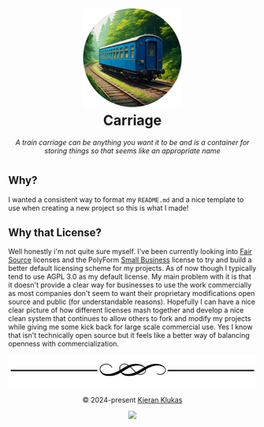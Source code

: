 <h1 align="center">
    <img src="https://raw.githubusercontent.com/taciturnaxolotl/carriage/master/.github/images/carriage.webp" width="200" alt="Logo"/><br/>
    <img src="https://raw.githubusercontent.com/taciturnaxolotl/carriage/master/.github/images/transparent.png" height="30" width="0px"/>
    <span>Carriage</span>
    <img src="https://raw.githubusercontent.com/taciturnaxolotl/carriage/master/.github/images/transparent.png" height="30" width="0px"/>
</h1>

<p align="center">
    <i>A train carriage can be anything you want it to be and is a container for storing things so that seems like an appropriate name</i>
</p>

#

## Why?

I wanted a consistent way to format my `README.md` and a nice template to use when creating a new project so this is what I made!

## Why that License?

Well honestly i'm not quite sure myself. I've been currently looking into [Fair Source](https://fair.io/licenses/) licenses and the PolyForm [Small Business](https://polyformproject.org/licenses/small-business/1.0.0/) license to try and build a better default licensing scheme for my projects. As of now though I typically tend to use AGPL 3.0 as my default license. My main problem with it is that it doesn't provide a clear way for businesses to use the work commercially as most companies don't seem to want their proprietary modifications open source and public (for understandable reasons). Hopefully I can have a nice clear picture of how different licenses mash together and develop a nice clean system that continues to allow others to fork and modify my projects while giving me some kick back for large scale commercial use. Yes I know that isn't technically open source but it feels like a better way of balancing openness with commercialization.

<p align="center">
	<img src="https://raw.githubusercontent.com/taciturnaxolotl/carriage/master/.github/images/line-break.svg" />
</p>

<p align="center">
	&copy 2024-present <a href="https://github.com/taciturnaxolotl">Kieran Klukas</a>
</p>

<p align="center">
	<a href="https://github.com/taciturnaxolotl/carriage/blob/master/LICENSE.md"><img src="https://img.shields.io/static/v1.svg?style=for-the-badge&label=License&message=AGPL 3.0&logoColor=d9e0ee&colorA=363a4f&colorB=b7bdf8"/></a>
</p>
